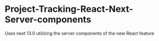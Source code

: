 # Project-Tracking-React-Next-Server-components
Uses next 13.0 utilizing the server components of the new React feature

